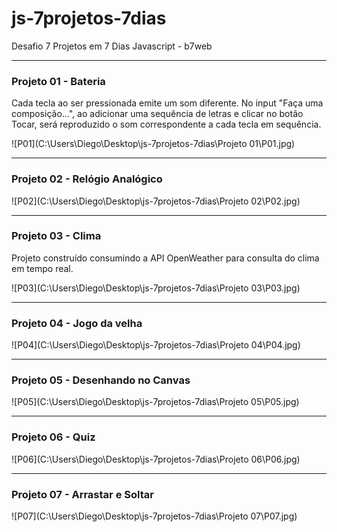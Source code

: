 # js-7projetos-7dias
Desafio 7 Projetos em 7 Dias  Javascript - b7web

------

### Projeto 01 - Bateria

Cada tecla ao ser pressionada emite um som diferente. No input "Faça uma composição...", ao adicionar uma sequência de letras e clicar no botão Tocar, será reproduzido o som correspondente a cada tecla em sequência.

![P01](C:\Users\Diego\Desktop\js-7projetos-7dias\Projeto 01\P01.jpg)

------

### Projeto 02 - Relógio Analógico

![P02](C:\Users\Diego\Desktop\js-7projetos-7dias\Projeto 02\P02.jpg)

------

### Projeto 03 - Clima

Projeto construído consumindo a API OpenWeather para consulta do clima em tempo real.

![P03](C:\Users\Diego\Desktop\js-7projetos-7dias\Projeto 03\P03.jpg)

------

### Projeto 04 - Jogo da velha

![P04](C:\Users\Diego\Desktop\js-7projetos-7dias\Projeto 04\P04.jpg)

------

### Projeto 05 - Desenhando no Canvas

![P05](C:\Users\Diego\Desktop\js-7projetos-7dias\Projeto 05\P05.jpg)

------

### Projeto 06 - Quiz

![P06](C:\Users\Diego\Desktop\js-7projetos-7dias\Projeto 06\P06.jpg)

------

### Projeto 07 - Arrastar e Soltar

![P07](C:\Users\Diego\Desktop\js-7projetos-7dias\Projeto 07\P07.jpg)

